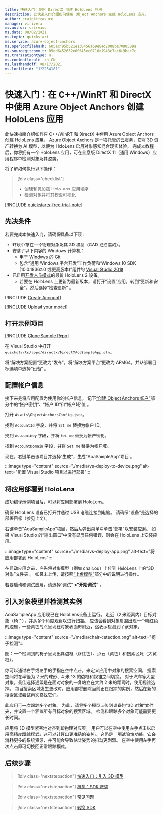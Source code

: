```yaml
---
title: 快速入门：使用 DirectX 创建 HoloLens 应用
description: 此快速入门介绍如何使用 Object Anchors 生成 HoloLens 应用。
author: craigktreasure
manager: virivera
ms.author: crtreasu
ms.date: 08/02/2021
ms.topic: quickstart
ms.service: azure-object-anchors
ms.openlocfilehash: 605acf95b521e150456a69e84d2008be7080589a
ms.sourcegitcommit: 05dd6452632e00645ec0716a5943c7ac6c9bec7c
ms.translationtype: HT
ms.contentlocale: zh-CN
ms.lasthandoff: 08/17/2021
ms.locfileid: "122254181"
---
```

# <a name="quickstart-create-a-hololens-app-with-azure-object-anchors-in-cwinrt-and-directx"></a>快速入门：在 C++/WinRT 和 DirectX 中使用 Azure Object Anchors 创建 HoloLens 应用

此快速指南介绍如何在 C++/WinRT 和 DirectX 中使用 [Azure Object Anchors](../overview.md) 创建 HoloLens 应用。 Azure Object Anchors 是一项托管的云服务，它将 3D 资产转换为 AI 模型，以便为 HoloLens 启用对象感知混合现实体验。 完成本教程后，你将拥有一个 HoloLens 应用，可在全息版 DirectX 11（通用 Windows）应用程序中检测对象及其姿势。

将了解如何执行以下操作：

> [!div class="checklist"]
> * 创建和旁加载 HoloLens 应用程序
> * 检测对象并将其模型可视化

[!INCLUDE [quickstarts-free-trial-note](../../../includes/quickstarts-free-trial-note.md)]

## <a name="prerequisites"></a>先决条件

若要完成本快速入门，请确保具备以下项：

* 环境中存在一个物理对象及其 3D 模型（CAD 或扫描的）。
* 安装了以下内容的 Windows 计算机：
  * <a href="https://git-scm.com" target="_blank">用于 Windows 的 Git</a>
  * 包含“通用 Windows 平台开发”工作负荷和“Windows 10 SDK (10.0.18362.0 或更高版本)”组件的 <a href="https://www.visualstudio.com/downloads/" target="_blank">Visual Studio 2019</a>
* 已启用[开发人员模式](/windows/mixed-reality/using-visual-studio#enabling-developer-mode)的最新 HoloLens 2 设备。
  * 若要在 HoloLens 上更新为最新版本，请打开“设置”应用，转到“更新和安全”，然后选择“检查更新”    。

[!INCLUDE [Create Account](../../../includes/object-anchors-get-started-create-account.md)]

[!INCLUDE [Upload your model](../../../includes/object-anchors-quickstart-unity-upload-model.md)]

## <a name="open-the-sample-project"></a>打开示例项目

[!INCLUDE [Clone Sample Repo](../../../includes/object-anchors-clone-sample-repository.md)]

在 Visual Studio 中打开 `quickstarts/apps/directx/DirectXAoaSampleApp.sln`。

将“解决方案配置”更改为“发布”，将“解决方案平台”更改为 ARM64，并从部署目标选项中选择“设备”    。

## <a name="configure-the-account-information"></a>配置帐户信息

接下来是将应用配置为使用你的帐户信息。 记下[“创建 Object Anchors 帐户”](#create-an-object-anchors-account)部分中的“帐户密钥”、“帐户 ID”和“帐户域”值  。

打开 `Assets\ObjectAnchorsConfig.json`。

找到 `AccountId` 字段，并将 `Set me` 替换为帐户 ID。

找到 `AccountKey` 字段，并将 `Set me` 替换为帐户密钥。

找到 `AccountDomain` 字段，并将 `Set me` 替换为帐户域。

现在，右键单击该项目并选择“生成”，生成“AoaSampleApp”项目 。

:::image type="content" source="./media/vs-deploy-to-device.png" alt-text="配置 Visual Studio 项目以进行部署":::

## <a name="deploy-the-app-to-hololens"></a>将应用部署到 HoloLens

成功编译示例项目后，可以将应用部署到 HoloLens。

确保 HoloLens 设备已打开并通过 USB 电缆连接到电脑。 请确保“设备”是选择的部署目标（参见上文）。

右键单击“AoaSampleApp”项目，然后从弹出菜单中单击“部署”以安装应用。 如果 Visual Studio 的“输出窗口”中没有显示任何错误，则会在 HoloLens 上安装应用。

:::image type="content" source="./media/vs-deploy-app.png" alt-text="将应用部署到 HoloLens":::

在启动应用之前，应先将对象模型（例如 chair.ou）上传到 HoloLens 上的“3D 对象”文件夹 。 如果未上传，请按照[“上传模型”](#upload-your-model)部分中的说明进行操作。

若要启动和调试应用，请选择“调试” **>“开始调试”** 。

## <a name="ingest-object-model-and-detect-its-instance"></a>引入对象模型并检测其实例

AoaSampleApp 应用现已在 HoloLens设备上运行。 走近（2 米距离内）目标对象（椅子），并从多个角度观察以进行扫描。 应该会看到对象周围出现一个粉红色的边框，一些黄色的点呈现在对象表面的附近，这表示检测到了该对象。

:::image type="content" source="./media/chair-detection.png" alt-text="椅子检测":::

图：一个检测到的椅子呈现出其边框（粉红色）、点云（黄色）和搜索区域（大黄框）。

你可以通过右手或左手的手指在空中点击，来定义应用中对象的搜索空间。 搜索空间将在半径为 2 米的球形、4 米 ^3 的边框和视锥之间切换。 对于汽车等大型对象，最佳选择通常是在面对对象的一角站立在大约 2 米的距离时，使用视锥选择。
每当搜索区域发生更改时，应用都将删除当前正在跟踪的实例，然后在新的搜索区域尝试再次查找它们。

此应用可一次跟踪多个对象。 为此，请将多个模型上传到设备的“3D 对象”文件夹，并设置一个涵盖所有目标对象的搜索区域。 检测和跟踪多个对象可能需要更长时间。

应用将 3D 模型紧密地对齐到其物理对应项。 用户可以在空中使用左手点击以启用高精度跟踪模式，这可以计算出更准确的姿势。 这仍是一项试验性功能，它会消耗更多的系统资源，并可能会导致估计姿势的抖动更剧烈。 在空中使用左手再次点击即可切换回正常跟踪模式。

## <a name="next-steps"></a>后续步骤

> [!div class="nextstepaction"]
> [快速入门：引入 3D 模型](./get-started-model-conversion.md)

> [!div class="nextstepaction"]
> [概念：SDK 概述](../concepts/sdk-overview.md)

> [!div class="nextstepaction"]
> [常见问题](../faq.md)

> [!div class="nextstepaction"]
> [转换 SDK](/dotnet/api/overview/azure/mixedreality.objectanchors.conversion-readme-pre)
